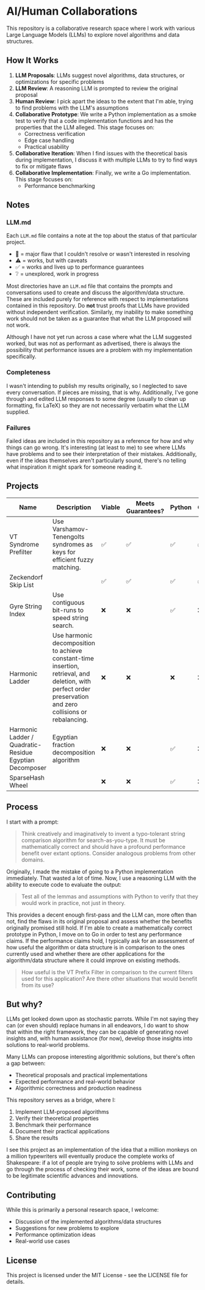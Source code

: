 # AI/Human Collaborations

This repository is a collaborative research space where I work with various Large Language Models (LLMs) to explore novel algorithms and data structures.

## How It Works

1. **LLM Proposals**: LLMs suggest novel algorithms, data structures, or optimizations for specific problems
2. **LLM Review**: A reasoning LLM is prompted to review the original proposal
3. **Human Review**: I pick apart the ideas to the extent that I'm able, trying to find problems with the LLM's assumptions
4. **Collaborative Prototype**: We write a Python implementation as a smoke test to verify that a code implementation functions and has the properties that the LLM alleged. This stage focuses on:
   - Correctness verification
   - Edge case handling
   - Practical usability
5. **Collaborative Iteration**: When I find issues with the theoretical basis during implementation, I discuss it with multiple LLMs to try to find ways to fix or mitigate flaws
6. **Collaborative Implementation**: Finally, we write a Go implementation. This stage focuses on:
   - Performance benchmarking

## Notes

### LLM.md

Each `LLM.md` file contains a note at the top about the status of that particular project.

* 🚫 = major flaw that I couldn't resolve or wasn't interested in resolving
* ⚠️ = works, but with caveats
* ✅ = works and lives up to performance guarantees
* ❔ = unexplored, work in progress

Most directories have an `LLM.md` file that contains the prompts and conversations used to create and discuss the algorithm/data structure. These are included purely for reference with respect to implementations contained in this repository. Do **not** trust proofs that LLMs have provided without independent verification. Similarly, my inability to make something work should not be taken as a guarantee that what the LLM proposed will not work.

Although I have not yet run across a case where what the LLM suggested worked, but was not as performant as advertised, there is always the possibility that performance issues are a problem with my implementation specifically.

### Completeness

I wasn't intending to publish my results originally, so I neglected to save every conversation. If pieces are missing, that is why. Additionally, I've gone through and edited LLM responses to some degree (usually to clean up formatting, fix LaTeX) so they are not necessarily verbatim what the LLM supplied.

### Failures

Failed ideas are included in this repository as a reference for how and why things can go wrong. It's interesting (at least to me) to see where LLMs have problems and to see their interpretation of their mistakes. Additionally, even if the ideas themselves aren't particularly sound, there's no telling what inspiration it might spark for someone reading it.

## Projects

| Name | Description | Viable | Meets Guarantees? | Python | Go  |
| ---- | ----------- | ------ | ------ | --- | --- |
| VT Syndrome Prefilter | Use Varshamov-Tenengolts syndromes as keys for efficient fuzzy matching. | ✅ | ✅ | ✅ | ✅ |
| Zeckendorf Skip List |  | ✅ | ✅ | ✅ | ✅ |
| Gyre String Index | Use contiguous bit-runs to speed string search. | ❌ | ❌ | ✅ | ❌ |
| Harmonic Ladder | Use harmonic decomposition to achieve constant-time insertion, retrieval, and deletion, with perfect order preservation and zero collisions or rebalancing.| ❌ | ❌ | ❌ | ❌ |
| Harmonic Ladder / Quadratic-Residue Egyptian Decomposer | Egyptian fraction decomposition algorithm | ❌ | ❌ | ✅ | ❌ |
| SparseHash Wheel |  | ❌ | ❌ | ✅ | ❌ |

## Process

I start with a prompt:

>Think creatively and imaginatively to invent a typo-tolerant string comparison algorithm for search-as-you-type. It must be mathematically correct and should have a profound performance benefit over extant options. Consider analogous problems from other domains.

Originally, I made the mistake of going to a Python implementation immediately. That wasted a lot of time. Now, I use a reasoning LLM with the ability to execute code to evaluate the output:

>Test all of the lemmas and assumptions with Python to verify that they would work in practice, not just in theory.

This provides a decent enough first-pass and the LLM can, more often than not, find the flaws in its original proposal and assess whether the benefits originally promised still hold. If I'm able to create a mathematically correct prototype in Python, I move on to Go in order to test any performance claims. If the performance claims hold, I typically ask for an assessment of how useful the algorithm or data structure is in comparison to the ones currently used and whether there are other applications for the algorithm/data structure where it could improve on existing methods.

>How useful is the VT Prefix Filter in comparison to the current filters used for this application? Are there other situations that would benefit from its use?

## But why?

LLMs get looked down upon as stochastic parrots. While I'm not saying they can (or even should) replace humans in all endeavors, I do want to show that within the right framework, they can be capable of generating novel insights and, with human assistance (for now), develop those insights into solutions to real-world problems.

Many LLMs can propose interesting algorithmic solutions, but there's often a gap between:
- Theoretical proposals and practical implementations
- Expected performance and real-world behavior
- Algorithmic correctness and production readiness

This repository serves as a bridge, where I:
1. Implement LLM-proposed algorithms
2. Verify their theoretical properties
3. Benchmark their performance
4. Document their practical applications
5. Share the results

I see this project as an implementation of the idea that a million monkeys on a million typewriters will eventually produce the complete works of Shakespeare: if a lot of people are trying to solve problems with LLMs and go through the process of checking their work, some of the ideas are bound to be legitimate scientific advances and innovations.

## Contributing

While this is primarily a personal research space, I welcome:
- Discussion of the implemented algorithms/data structures
- Suggestions for new problems to explore
- Performance optimization ideas
- Real-world use cases

## License

This project is licensed under the MIT License - see the LICENSE file for details.
